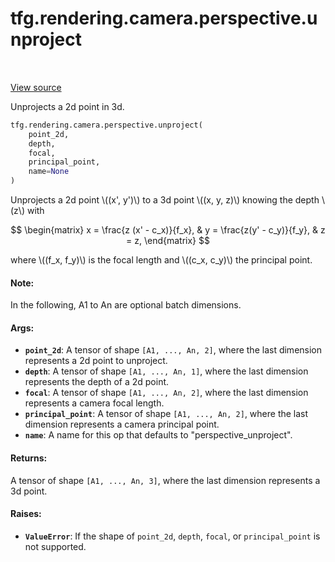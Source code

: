 <div itemscope itemtype="http://developers.google.com/ReferenceObject">
<meta itemprop="name" content="tfg.rendering.camera.perspective.unproject" />
<meta itemprop="path" content="Stable" />
</div>

# tfg.rendering.camera.perspective.unproject

<table class="tfo-notebook-buttons tfo-api" align="left">
</table>

<a target="_blank" href="https://github.com/tensorflow/graphics/blob/master/tensorflow_graphics/rendering/camera/perspective.py">View
source</a>

Unprojects a 2d point in 3d.

``` python
tfg.rendering.camera.perspective.unproject(
    point_2d,
    depth,
    focal,
    principal_point,
    name=None
)
```



<!-- Placeholder for "Used in" -->

Unprojects a 2d point \\((x', y')\\) to a 3d point \\((x, y, z)\\) knowing the
depth \\(z\\) with

$$
\begin{matrix}
x = \frac{z (x' - c_x)}{f_x}, & y = \frac{z(y' - c_y)}{f_y}, & z = z,
\end{matrix}
$$

where \\((f_x, f_y)\\) is the focal length and \\((c_x, c_y)\\) the principal
point.

#### Note:

In the following, A1 to An are optional batch dimensions.

#### Args:

* <b>`point_2d`</b>: A tensor of shape `[A1, ..., An, 2]`, where the last dimension
  represents a 2d point to unproject.
* <b>`depth`</b>: A tensor of shape `[A1, ..., An, 1]`, where the last dimension
  represents the depth of a 2d point.
* <b>`focal`</b>: A tensor of shape `[A1, ..., An, 2]`, where the last dimension
  represents a camera focal length.
* <b>`principal_point`</b>: A tensor of shape `[A1, ..., An, 2]`, where the last
  dimension represents a camera principal point.
* <b>`name`</b>: A name for this op that defaults to "perspective_unproject".


#### Returns:

A tensor of shape `[A1, ..., An, 3]`, where the last dimension represents
a 3d point.

#### Raises:

* <b>`ValueError`</b>: If the shape of `point_2d`, `depth`, `focal`, or
`principal_point` is not supported.